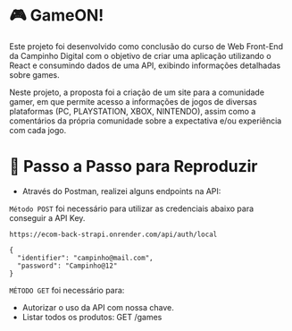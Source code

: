 # 🎮️ GameON!

Este projeto foi desenvolvido como conclusão do curso de Web Front-End da Campinho Digital com o objetivo de criar uma aplicação utilizando o React e consumindo dados de uma API, exibindo informações detalhadas sobre games.

Neste projeto, a proposta foi a criação de um site para a comunidade gamer, em que permite acesso a informações de jogos de diversas plataformas (PC, PLAYSTATION, XBOX, NINTENDO), assim como a comentários da própria comunidade sobre a expectativa e/ou experiência com cada jogo. 

# 📑 Passo a Passo para Reproduzir
- Através do Postman, realizei alguns endpoints na API:

`Método POST` foi necessário para utilizar as credenciais abaixo para conseguir a API Key.

```
https://ecom-back-strapi.onrender.com/api/auth/local
```

```
{
  "identifier": "campinho@mail.com",
  "password": "Campinho@12"
}
```

`MÉTODO GET` foi necessário para:
- Autorizar o uso da API com nossa chave.
- Listar todos os produtos: GET /games